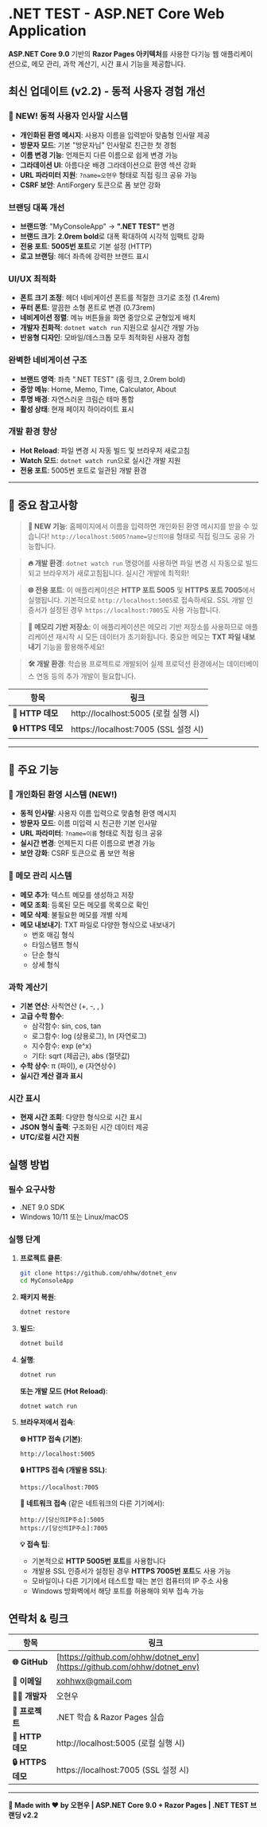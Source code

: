 ﻿# .NET TEST - ASP.NET Core Web Application

 **ASP.NET Core 9.0** 기반의 **Razor Pages 아키텍처**를 사용한 다기능 웹 애플리케이션으로, 메모 관리, 과학 계산기, 시간 표시 기능을 제공합니다.

##  최신 업데이트 (v2.2) - 동적 사용자 경험 개선

### 🚀 **NEW! 동적 사용자 인사말 시스템**
- **개인화된 환영 메시지**: 사용자 이름을 입력받아 맞춤형 인사말 제공
- **방문자 모드**: 기본 "방문자님" 인사말로 친근한 첫 경험
- **이름 변경 기능**: 언제든지 다른 이름으로 쉽게 변경 가능
- **그라데이션 UI**: 아름다운 배경 그라데이션으로 환영 섹션 강화
- **URL 파라미터 지원**: `?name=오현우` 형태로 직접 링크 공유 가능
- **CSRF 보안**: AntiForgery 토큰으로 폼 보안 강화

###  **브랜딩 대폭 개선**
- **브랜드명**: "MyConsoleApp" → **".NET TEST"** 변경
- **브랜드 크기**: **2.0rem bold**로 대폭 확대하여 시각적 임팩트 강화
- **전용 포트**: **5005번 포트**로 기본 설정 (HTTP)
- **로고 브랜딩**: 헤더 좌측에 강력한 브랜드 표시

###  **UI/UX 최적화**
- **폰트 크기 조정**: 헤더 네비게이션 폰트를 적절한 크기로 조정 (1.4rem)
- **푸터 폰트**: 깔끔한 소형 폰트로 변경 (0.73rem)
- **네비게이션 정렬**: 메뉴 버튼들을 화면 중앙으로 균형있게 배치
- **개발자 친화적**: `dotnet watch run` 지원으로 실시간 개발 가능
- **반응형 디자인**: 모바일/데스크톱 모두 최적화된 사용자 경험

###  **완벽한 네비게이션 구조**
- **브랜드 영역**: 좌측 ".NET TEST" (홈 링크, 2.0rem bold)
- **중앙 메뉴**: Home, Memo, Time, Calculator, About
- **투명 배경**: 자연스러운 크림슨 테마 통합
- **활성 상태**: 현재 페이지 하이라이트 표시

###  **개발 환경 향상**
- **Hot Reload**: 파일 변경 시 자동 빌드 및 브라우저 새로고침
- **Watch 모드**: `dotnet watch run`으로 실시간 개발 지원
- **전용 포트**: 5005번 포트로 일관된 개발 환경

---

##  🎯 중요 참고사항

> **🚀 NEW 기능**: 홈페이지에서 이름을 입력하면 개인화된 환영 메시지를 받을 수 있습니다! `http://localhost:5005?name=당신의이름` 형태로 직접 링크도 공유 가능합니다.

> **🔥 개발 환경**: `dotnet watch run` 명령어를 사용하면 파일 변경 시 자동으로 빌드되고 브라우저가 새로고침됩니다. 실시간 개발에 최적화!

> **🌐 전용 포트**: 이 애플리케이션은 **HTTP 포트 5005** 및 **HTTPS 포트 7005**에서 실행됩니다. 기본적으로 `http://localhost:5005`로 접속하세요. SSL 개발 인증서가 설정된 경우 `https://localhost:7005`도 사용 가능합니다.

> **💾 메모리 기반 저장소**: 이 애플리케이션은 메모리 기반 저장소를 사용하므로 애플리케이션 재시작 시 모든 데이터가 초기화됩니다. 중요한 메모는 **TXT 파일 내보내기** 기능을 활용해주세요!

> **🛠️ 개발 환경**: 학습용 프로젝트로 개발되어 실제 프로덕션 환경에서는 데이터베이스 연동 등의 추가 개발이 필요합니다.

| 항목 | 링크 |
|------|------|
| **🔗 HTTP 데모** | http://localhost:5005 (로컬 실행 시) |
| **🔒 HTTPS 데모** | https://localhost:7005 (SSL 설정 시) |

---

##  🎯 주요 기능

### 👋 **개인화된 환영 시스템 (NEW!)**
- **동적 인사말**: 사용자 이름 입력으로 맞춤형 환영 메시지
- **방문자 모드**: 이름 미입력 시 친근한 기본 인사말
- **URL 파라미터**: `?name=이름` 형태로 직접 링크 공유
- **실시간 변경**: 언제든지 다른 이름으로 변경 가능
- **보안 강화**: CSRF 토큰으로 폼 보안 적용

###  📝 메모 관리 시스템
- **메모 추가**: 텍스트 메모를 생성하고 저장
- **메모 조회**: 등록된 모든 메모를 목록으로 확인
- **메모 삭제**: 불필요한 메모를 개별 삭제
- **메모 내보내기**: TXT 파일로 다양한 형식으로 내보내기
  - 번호 매김 형식
  - 타임스탬프 형식
  - 단순 형식
  - 상세 형식

###  과학 계산기
- **기본 연산**: 사칙연산 (+, -, , )
- **고급 수학 함수**:
  - 삼각함수: sin, cos, tan
  - 로그함수: log (상용로그), ln (자연로그)
  - 지수함수: exp (e^x)
  - 기타: sqrt (제곱근), abs (절댓값)
- **수학 상수**: π (파이), e (자연상수)
- **실시간 계산 결과 표시**

###  시간 표시
- **현재 시간 조회**: 다양한 형식으로 시간 표시
- **JSON 형식 출력**: 구조화된 시간 데이터 제공
- **UTC/로컬 시간 지원**

##  실행 방법

### 필수 요구사항
- .NET 9.0 SDK
- Windows 10/11 또는 Linux/macOS

### 실행 단계
1. **프로젝트 클론**:
   ```bash
   git clone https://github.com/ohhw/dotnet_env
   cd MyConsoleApp
   ```

2. **패키지 복원**:
   ```bash
   dotnet restore
   ```

3. **빌드**:
   ```bash
   dotnet build
   ```

4. **실행**:
   ```bash
   dotnet run
   ```
   **또는 개발 모드 (Hot Reload)**:
   ```bash
   dotnet watch run
   ```

5. **브라우저에서 접속**:
   
   **🌐 HTTP 접속 (기본)**:
   ```
   http://localhost:5005
   ```
   
   **🔒 HTTPS 접속 (개발용 SSL)**:
   ```
   https://localhost:7005
   ```
   
   **📱 네트워크 접속** (같은 네트워크의 다른 기기에서):
   ```
   http://[당신의IP주소]:5005
   https://[당신의IP주소]:7005
   ```
   
   **💡 접속 팁**:
   - 기본적으로 **HTTP 5005번 포트**를 사용합니다
   - 개발용 SSL 인증서가 설정된 경우 **HTTPS 7005번 포트**도 사용 가능
   - 모바일이나 다른 기기에서 테스트할 때는 본인 컴퓨터의 IP 주소 사용
   - Windows 방화벽에서 해당 포트를 허용해야 외부 접속 가능

##  연락처 & 링크

| 항목 | 링크 |
|------|------|
| **🌐 GitHub** | [https://github.com/ohhw/dotnet_env](https://github.com/ohhw/dotnet_env) |
| **📧 이메일** | xohhwx@gmail.com |
| **👨‍💻 개발자** | 오현우 |
| **🚀 프로젝트** | .NET 학습 & Razor Pages 실습 |
| **🔗 HTTP 데모** | http://localhost:5005 (로컬 실행 시) |
| **🔒 HTTPS 데모** | https://localhost:7005 (SSL 설정 시) |

---

**🎉 Made with ❤️ by 오현우 | ASP.NET Core 9.0 + Razor Pages | .NET TEST 브랜딩 v2.2**
